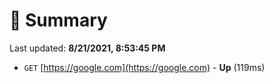 # 📖 Summary
Last updated: **8/21/2021, 8:53:45 PM**

- `GET` [https://google.com](https://google.com) - **Up** (119ms)
